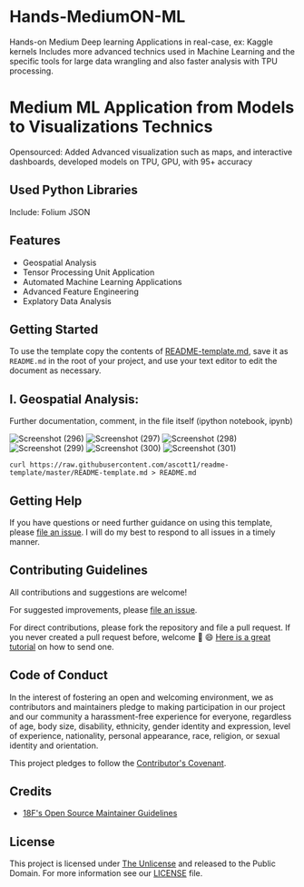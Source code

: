 # Hands-MediumON-ML
Hands-on Medium Deep learning Applications in real-case, ex: Kaggle kernels
Includes more advanced technics used in Machine Learning and the specific tools for large data wrangling and also faster analysis with TPU processing.
# Medium ML Application from Models to Visualizations Technics
Opensourced: Added Advanced visualization such as maps, and interactive dashboards, developed models on TPU, GPU, with 95+ accuracy
## Used Python Libraries
Include:
  Folium
  JSON
  

## Features

- Geospatial Analysis
- Tensor Processing Unit Application
- Automated Machine Learning Applications
- Advanced Feature Engineering
- Explatory Data Analysis

## Getting Started


To use the template copy the contents of [README-template.md](https://github.com/ascott1/readme-template/blob/master/README-template.md), save it as `README.md` in the root of your project, and use your text editor to edit the document as necessary.

## I. Geospatial Analysis: 
Further documentation, comment, in the file itself (ipython notebook, ipynb)


![Screenshot (296)](https://user-images.githubusercontent.com/57037068/93304812-acc45500-f80e-11ea-98b4-9d14e7a39c63.png)
![Screenshot (297)](https://user-images.githubusercontent.com/57037068/93304834-b5b52680-f80e-11ea-80f1-e2711fc31626.png)
![Screenshot (298)](https://user-images.githubusercontent.com/57037068/93304852-be0d6180-f80e-11ea-9070-c60988b47d7d.png)
![Screenshot (299)](https://user-images.githubusercontent.com/57037068/93304864-c4034280-f80e-11ea-91b5-5ff792b108d3.png)
![Screenshot (300)](https://user-images.githubusercontent.com/57037068/93304892-cbc2e700-f80e-11ea-9904-70aba14e2cc2.png)
![Screenshot (301)](https://user-images.githubusercontent.com/57037068/93304926-d54c4f00-f80e-11ea-8642-c3d146a61c65.png)

```
curl https://raw.githubusercontent.com/ascott1/readme-template/master/README-template.md > README.md
```

## Getting Help

If you have questions or need further guidance on using this template, please [file an issue](https://github.com/elvinaqa/Hands-MediumON-ML/issues). I will do my best to respond to all issues in a timely manner.

## Contributing Guidelines

All contributions and suggestions are welcome!

For suggested improvements, please [file an issue](https://github.com/elvinaqa/Hands-MediumON-ML/issues).

For direct contributions, please fork the repository and file a pull request. If you never created a pull request before, welcome 🎉 😄 [Here is a great tutorial](https://egghead.io/series/how-to-contribute-to-an-open-source-project-on-github) on how to send one.

## Code of Conduct

In the interest of fostering an open and welcoming environment, we as contributors and maintainers pledge to making participation in our project and our community a harassment-free experience for everyone, regardless of age, body size, disability, ethnicity, gender identity and expression, level of experience, nationality, personal appearance, race, religion, or sexual identity and orientation.

This project pledges to follow the [Contributor's Covenant](http://contributor-covenant.org/version/1/4/).

## Credits


- [18F's Open Source Maintainer Guidelines](https://pages.18f.gov/open-source-program/pages/maintainer_guidelines/)

## License

This project is licensed under [The Unlicense](https://unlicense.org/) and released to the Public Domain. For more information see our [LICENSE](https://github.com/ascott1/readme-template/blob/master/LICENSE) file.
